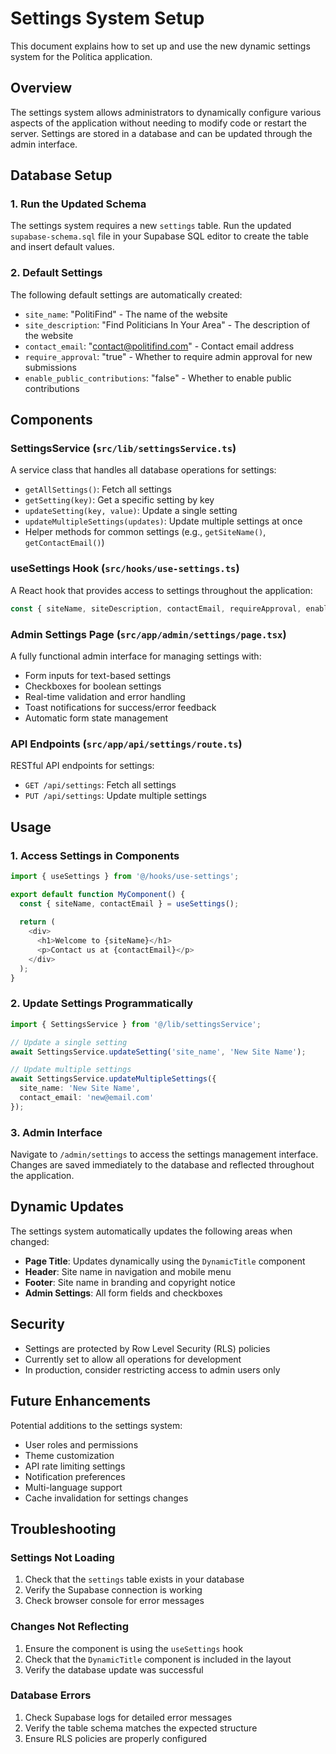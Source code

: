 # Settings System Setup

This document explains how to set up and use the new dynamic settings system for the Politica application.

## Overview

The settings system allows administrators to dynamically configure various aspects of the application without needing to modify code or restart the server. Settings are stored in a database and can be updated through the admin interface.

## Database Setup

### 1. Run the Updated Schema

The settings system requires a new `settings` table. Run the updated `supabase-schema.sql` file in your Supabase SQL editor to create the table and insert default values.

### 2. Default Settings

The following default settings are automatically created:

- `site_name`: "PolitiFind" - The name of the website
- `site_description`: "Find Politicians In Your Area" - The description of the website
- `contact_email`: "contact@politifind.com" - Contact email address
- `require_approval`: "true" - Whether to require admin approval for new submissions
- `enable_public_contributions`: "false" - Whether to enable public contributions

## Components

### SettingsService (`src/lib/settingsService.ts`)

A service class that handles all database operations for settings:

- `getAllSettings()`: Fetch all settings
- `getSetting(key)`: Get a specific setting by key
- `updateSetting(key, value)`: Update a single setting
- `updateMultipleSettings(updates)`: Update multiple settings at once
- Helper methods for common settings (e.g., `getSiteName()`, `getContactEmail()`)

### useSettings Hook (`src/hooks/use-settings.ts`)

A React hook that provides access to settings throughout the application:

```typescript
const { siteName, siteDescription, contactEmail, requireApproval, enablePublicContributions } = useSettings();
```

### Admin Settings Page (`src/app/admin/settings/page.tsx`)

A fully functional admin interface for managing settings with:

- Form inputs for text-based settings
- Checkboxes for boolean settings
- Real-time validation and error handling
- Toast notifications for success/error feedback
- Automatic form state management

### API Endpoints (`src/app/api/settings/route.ts`)

RESTful API endpoints for settings:

- `GET /api/settings`: Fetch all settings
- `PUT /api/settings`: Update multiple settings

## Usage

### 1. Access Settings in Components

```typescript
import { useSettings } from '@/hooks/use-settings';

export default function MyComponent() {
  const { siteName, contactEmail } = useSettings();
  
  return (
    <div>
      <h1>Welcome to {siteName}</h1>
      <p>Contact us at {contactEmail}</p>
    </div>
  );
}
```

### 2. Update Settings Programmatically

```typescript
import { SettingsService } from '@/lib/settingsService';

// Update a single setting
await SettingsService.updateSetting('site_name', 'New Site Name');

// Update multiple settings
await SettingsService.updateMultipleSettings({
  site_name: 'New Site Name',
  contact_email: 'new@email.com'
});
```

### 3. Admin Interface

Navigate to `/admin/settings` to access the settings management interface. Changes are saved immediately to the database and reflected throughout the application.

## Dynamic Updates

The settings system automatically updates the following areas when changed:

- **Page Title**: Updates dynamically using the `DynamicTitle` component
- **Header**: Site name in navigation and mobile menu
- **Footer**: Site name in branding and copyright notice
- **Admin Settings**: All form fields and checkboxes

## Security

- Settings are protected by Row Level Security (RLS) policies
- Currently set to allow all operations for development
- In production, consider restricting access to admin users only

## Future Enhancements

Potential additions to the settings system:

- User roles and permissions
- Theme customization
- API rate limiting settings
- Notification preferences
- Multi-language support
- Cache invalidation for settings changes

## Troubleshooting

### Settings Not Loading

1. Check that the `settings` table exists in your database
2. Verify the Supabase connection is working
3. Check browser console for error messages

### Changes Not Reflecting

1. Ensure the component is using the `useSettings` hook
2. Check that the `DynamicTitle` component is included in the layout
3. Verify the database update was successful

### Database Errors

1. Check Supabase logs for detailed error messages
2. Verify the table schema matches the expected structure
3. Ensure RLS policies are properly configured

